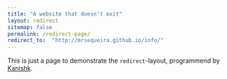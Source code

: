```yaml
---
title: "A website that doesn't exit"
layout: redirect
sitemap: false
permalink: /redirect-page/
redirect_to:  "http://mrsequeira.github.io/info/"
---
```

This is just a page to demonstrate the `redirect`-layout, programmend by [Kanishk](http://codingtips.kanishkkunal.in/about/).